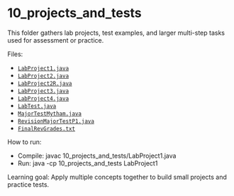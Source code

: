 # 10_projects_and_tests

This folder gathers lab projects, test examples, and larger multi-step tasks used for assessment or practice.

Files:
- [`LabProject1.java`](10_projects_and_tests/LabProject1.java:1)
- [`LabProject2.java`](10_projects_and_tests/LabProject2.java:1)
- [`LabProject2R.java`](10_projects_and_tests/LabProject2R.java:1)
- [`LabProject3.java`](10_projects_and_tests/LabProject3.java:1)
- [`LabProject4.java`](10_projects_and_tests/LabProject4.java:1)
- [`LabTest.java`](10_projects_and_tests/LabTest.java:1)
- [`MajorTestMytham.java`](10_projects_and_tests/MajorTestMytham.java:1)
- [`RevisionMajorTestP1.java`](10_projects_and_tests/RevisionMajorTestP1.java:1)
- [`FinalRevGrades.txt`](10_projects_and_tests/FinalRevGrades.txt:1)

How to run:
- Compile: javac 10_projects_and_tests/LabProject1.java
- Run: java -cp 10_projects_and_tests LabProject1

Learning goal: Apply multiple concepts together to build small projects and practice tests.
